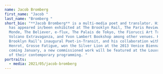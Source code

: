 ```yaml
---
name: Jacob Bromberg
first_name: "Jacob "
last_name: "Bromberg "
short_bio: "**Jacob Bromberg** is a multi-media poet and translator. His work
  has appeared in/been exhibited at The Brooklyn Rail, The Paris Review, Le
  Monde, The Believer, e-flux, The Palais de Tokyo, the Fiorucci Art Trust’s
  Volcano Extravaganza, and Yvon Lambert Bookshop among other venues. He was The
  Brooklyn Rail’s inaugural Poet-in-Transit, and his collaboration with Camille
  Henrot, Grosse Fatigue, won the Silver Lion at the 2013 Venice Biennale. This
  coming January, a new commissioned work will be featured at the Louvre as part
  of their contemporary programming. "
portraits:
  - media: 2021/05/jacob-bromberg
---
```

